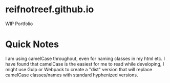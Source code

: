 # reifnotreef.github.io
WIP Portfolio

# Quick Notes
I am using camelCase throughout, even for naming classes in my html etc. I have found that camelCase is the easiest for me to read while developing, I might use Gulp or Webpack to create a "dist" version that will replace camelCase classes/names with standard hyphenized versions.